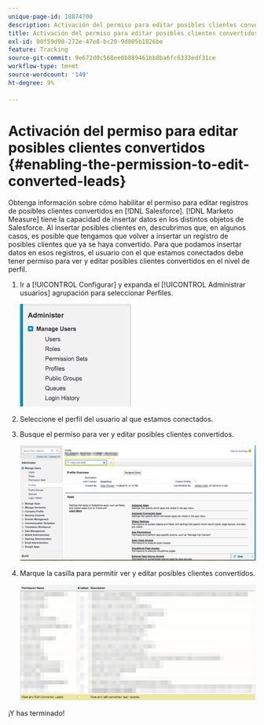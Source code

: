 ```yaml
---
unique-page-id: 18874700
description: Activación del permiso para editar posibles clientes convertidos - [!DNL Marketo Measure]
title: Activación del permiso para editar posibles clientes convertidos
exl-id: 00f59d98-272e-47e8-bc20-9d805b1826be
feature: Tracking
source-git-commit: 9e672d0c568ee0b889461bb8ba6fc6333edf31ce
workflow-type: tm+mt
source-wordcount: '149'
ht-degree: 9%

---
```


# Activación del permiso para editar posibles clientes convertidos {#enabling-the-permission-to-edit-converted-leads}

Obtenga información sobre cómo habilitar el permiso para editar registros de posibles clientes convertidos en [!DNL Salesforce]. [!DNL Marketo Measure] tiene la capacidad de insertar datos en los distintos objetos de Salesforce. Al insertar posibles clientes en, descubrimos que, en algunos casos, es posible que tengamos que volver a insertar un registro de posibles clientes que ya se haya convertido. Para que podamos insertar datos en esos registros, el usuario con el que estamos conectados debe tener permiso para ver y editar posibles clientes convertidos en el nivel de perfil.

1. Ir a [!UICONTROL Configurar] y expanda el [!UICONTROL Administrar usuarios] agrupación para seleccionar Perfiles.

   ![](assets/1-2.png)

1. Seleccione el perfil del usuario al que estamos conectados.

1. Busque el permiso para ver y editar posibles clientes convertidos.

   ![](assets/2-1.png)

1. Marque la casilla para permitir ver y editar posibles clientes convertidos.

   ![](assets/3-1.png)

¡Y has terminado!

